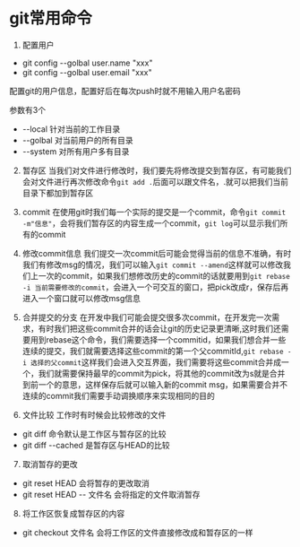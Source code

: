 # git常用命令

1. 配置用户

- git config --golbal user.name "xxx"
- git config --golbal user.email "xxx"

配置git的用户信息，配置好后在每次push时就不用输入用户名密码

参数有3个

- --local 针对当前的工作目录
- --golbal 对当前用户的所有目录
- --system 对所有用户多有目录

2. 暂存区
当我们对文件进行修改时，我们要先将修改提交到暂存区，有可能我们会对文件进行再次修改命令`git add .`后面可以跟文件名，.就可以把我们当前目录下都加到暂存区

3. commit
在使用git时我们每一个实际的提交是一个commit，命令`git commit -m"信息"`，会将我们暂存区的内容生成一个commit，`git log`可以显示我们所有的commit

4. 修改commit信息
我们提交一次commit后可能会觉得当前的信息不准确，有时我们有修改msg的情况，我们可以输入`git commit --amend`这样就可以修改我们上一次的commit，如果我们想修改历史的commit的话就要用到`git rebase -i 当前需要修改的commit`，会进入一个可交互的窗口，把pick改成r，保存后再进入一个窗口就可以修改msg信息

5. 合并提交的分支
在开发中我们可能会提交很多次commit，在开发完一次需求，有时我们把这些commit合并的话会让git的历史记录更清晰,这时我们还需要用到rebase这个命令，我们需要选择一个commitid，如果我们想合并一些连续的提交，我们就需要选择这些commit的第一个父commitId,`git rebase -i 选择的父commit`这样我们会进入交互界面，我们需要将这些commit合并成一个，我们就需要保持最早的commit为pick，将其他的commit改为s就是合并到前一个的意思，这样保存后就可以输入新的commit msg，如果需要合并不连续的commit我们需要手动调换顺序来实现相同的目的

6. 文件比较
工作时有时候会比较修改的文件

- git diff 命令默认是工作区与暂存区的比较
- git diff --cached 是暂存区与HEAD的比较

7. 取消暂存的更改

- git reset HEAD 会将暂存的更改取消
- git reset HEAD -- 文件名 会将指定的文件取消暂存

8. 将工作区恢复成暂存区的内容

- git checkout 文件名 会将工作区的文件直接修改成和暂存区的一样

